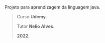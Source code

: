 Projeto para aprendizagem da linguagem java.

> Curso **Udemy.**
> 
> Tutor **Nelio Alves**.
> 
> **2022.**
>
